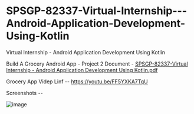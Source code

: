 # SPSGP-82337-Virtual-Internship---Android-Application-Development-Using-Kotlin
Virtual Internship - Android Application Development Using Kotlin
 
Build A Grocery Android App - Project 2 Document - [SPSGP-82337-Virtual Internship - Android Application Development Using Kotlin.pdf](https://github.com/smartinternz02/SPSGP-82337-Virtual-Internship---Android-Application-Development-Using-Kotlin/files/9581151/SPSGP-82337-Virtual.Internship.-.Android.Application.Development.Using.Kotlin.pdf)

Grocery App Videp Linf -- https://youtu.be/FF5YXKA7TqU

Screenshots --

![image](https://user-images.githubusercontent.com/80912984/190583943-6f07307b-db47-4144-9eeb-889196c0bcf3.png)



